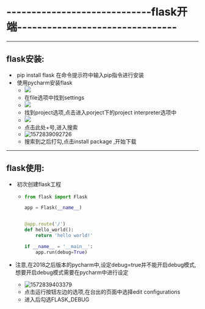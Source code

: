 # -----------------------------flask开端--------------------------------



------

## flask安装:

- ​	pip install flask     在命令提示符中输入pip指令进行安装
- ​        使用pycharm安装flask
  - ![](C:\Users\lenovo\AppData\Roaming\Typora\typora-user-images\1572838838246.png)
  - 在file选项中找到settings
  - ![](C:\Users\lenovo\AppData\Roaming\Typora\typora-user-images\1572838962436.png)
  - 找到project选项,点击进入porject下的project interpreter选项中
  - ![](C:\Users\lenovo\AppData\Roaming\Typora\typora-user-images\1572839047759.png)
  - 点击此处+号,进入搜索
  - ![1572839092726](C:\Users\lenovo\AppData\Roaming\Typora\typora-user-images\1572839092726.png)
  - 搜索到之后打勾,点击install package ,开始下载



------

## flask使用:

- ​	初次创建flask工程

  - ```python
    from flask import Flask
    
    app = Flask(__name__)
    
    
    @app.route('/')
    def hello_world():
        return 'hello world!'
    
    if __name__ = '__main__':
        app.run(debug=True)
    ```

    

- 注意,在2018之后版本的pycharm中,设定debug=true并不能开启debug模式,想要开启debug模式需要在pycharm中进行设定

  - ![1572839403379](C:\Users\lenovo\AppData\Roaming\Typora\typora-user-images\1572839403379.png)
  - 点击运行按钮左边的选项,在台出的页面中选择edit configurations
  - 进入后勾选FLASK_DEBUG

  